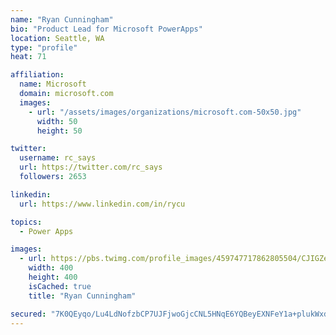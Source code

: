 ```yaml
---
name: "Ryan Cunningham"
bio: "Product Lead for Microsoft PowerApps"
location: Seattle, WA
type: "profile"
heat: 71

affiliation:
  name: Microsoft
  domain: microsoft.com
  images:
    - url: "/assets/images/organizations/microsoft.com-50x50.jpg"
      width: 50
      height: 50

twitter:
  username: rc_says
  url: https://twitter.com/rc_says
  followers: 2653

linkedin:
  url: https://www.linkedin.com/in/rycu

topics:
  - Power Apps

images:
  - url: https://pbs.twimg.com/profile_images/459747717862805504/CJIGZejd_400x400.png
    width: 400
    height: 400
    isCached: true
    title: "Ryan Cunningham"

secured: "7K0QEyqo/Lu4LdNofzbCP7UJFjwoGjcCNL5HNqE6YQBeyEXNFeY1a+plukWxdeTLAhmSBRpS5cpfbzeHfZohLTBvC+4yEm4Gb38s21kL3ae+A8g7dGX0+jDBCVNCQ3ghUuglrijb3kFQKR3nLQre9d2Vyljl81N4j7ktDIVRIMf0ofm2DIr2mctyvwOMCyT07Ub3wK5/3nl1yAPQyJsiTw0jd6Pq3vZrxjgRMi3dw6IfqhaouhY5bYxfzKYy1vVmYnAytsK8b/oT0ZfrdOMsaqYTDMvzB130ti8g5Ql612UgfCgV8qhIplTFM9Ak1MH1LPYnxGSdvJX7pIGcSwQHMytnD6Z6BjFAmwWtlWFZ+fslgkCsX/3OfydeectlxcQvZNmEEzueVYzEOzeyu57WzYpWHNmQezAGb1/g5w5Z+rE=;0yEvOskawTKixC8Oybu7og=="
---
```


